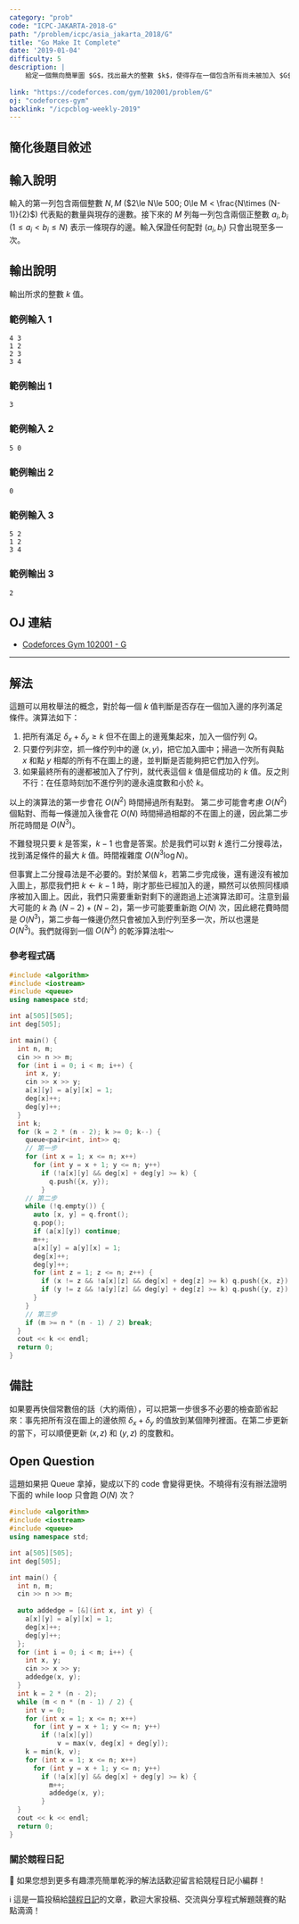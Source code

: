 ```yaml
---
category: "prob"
code: "ICPC-JAKARTA-2018-G"
path: "/problem/icpc/asia_jakarta_2018/G"
title: "Go Make It Complete"
date: '2019-01-04'
difficulty: 5
description: |
    給定一個無向簡單圖 $G$，找出最大的整數 $k$，使得存在一個包含所有尚未被加入 $G$ 的邊的序列 $L$，使得依序把這些邊 $(x, y)$ 加入圖 $G$ 的當下，$\delta_x+\delta_y \ge k$。其中 $\delta_x, \delta_y$ 是當下點 $x$ 和點 $y$ 在圖 $G$ 上的度數。
    
link: "https://codeforces.com/gym/102001/problem/G"
oj: "codeforces-gym"
backlink: "/icpcblog-weekly-2019"
---
```


## 簡化後題目敘述

<showvariable varname="description"></showvariable>

## 輸入說明

輸入的第一列包含兩個整數 $N, M$ ($2\le N\le 500; 0\le M < \frac{N\times (N-1)}{2}$) 代表點的數量與現存的邊數。接下來的 $M$ 列每一列包含兩個正整數 $a_i, b_i$ ($1\le a_i < b_i \le N$) 表示一條現存的邊。輸入保證任何配對 $(a_i, b_i)$ 只會出現至多一次。

## 輸出說明

輸出所求的整數 $k$ 值。

### 範例輸入 1

```
4 3
1 2
2 3
3 4
```

### 範例輸出 1

```
3
```

### 範例輸入 2

```
5 0
```

### 範例輸出 2

```
0
```

### 範例輸入 3

```
5 2
1 2
3 4
```

### 範例輸出 3

```
2
```

## OJ 連結

* [Codeforces Gym 102001 - G](https://codeforces.com/gym/102001/problem/G)


---

## 解法

這題可以用枚舉法的概念，對於每一個 $k$ 值判斷是否存在一個加入邊的序列滿足條件。演算法如下：

1. 把所有滿足 $\delta_x+\delta_y\ge k$ 但不在圖上的邊蒐集起來，加入一個佇列 $Q$。
2. 只要佇列非空，抓一條佇列中的邊 $(x, y)$，把它加入圖中；掃過一次所有與點 $x$ 和點 $y$ 相鄰的所有不在圖上的邊，並判斷是否能夠把它們加入佇列。
3. 如果最終所有的邊都被加入了佇列，就代表這個 $k$ 值是個成功的 $k$ 值。反之則不行：在任意時刻加不進佇列的邊永遠度數和小於 $k$。

以上的演算法的第一步會花 $O(N^2)$ 時間掃過所有點對。
第二步可能會考慮 $O(N^2)$ 個點對、而每一條邊加入後會花 $O(N)$ 時間掃過相鄰的不在圖上的邊，因此第二步所花時間是 $O(N^3)$。

不難發現只要 $k$ 是答案，$k-1$ 也會是答案。於是我們可以對 $k$ 進行二分搜尋法，找到滿足條件的最大 $k$ 值。時間複雜度 $O(N^3\log N)$。

但事實上二分搜尋法是不必要的。對於某個 $k$，若第二步完成後，還有邊沒有被加入圖上，那麼我們把 $k\gets k-1$ 時，剛才那些已經加入的邊，顯然可以依照同樣順序被加入圖上。因此，我們只需要重新對剩下的邊跑過上述演算法即可。注意到最大可能的 $k$ 為 $(N-2)+(N-2)$，第一步可能要重新跑 $O(N)$ 次，因此總花費時間是 $O(N^3)$，第二步每一條邊仍然只會被加入到佇列至多一次，所以也還是 $O(N^3)$。我們就得到一個 $O(N^3)$ 的乾淨算法啦～

### 參考程式碼

```cpp
#include <algorithm>
#include <iostream>
#include <queue>
using namespace std;

int a[505][505];
int deg[505];

int main() {
  int n, m;
  cin >> n >> m;
  for (int i = 0; i < m; i++) {
    int x, y;
    cin >> x >> y;
    a[x][y] = a[y][x] = 1;
    deg[x]++;
    deg[y]++;
  }
  int k;
  for (k = 2 * (n - 2); k >= 0; k--) {
    queue<pair<int, int>> q;
    // 第一步
    for (int x = 1; x <= n; x++)
      for (int y = x + 1; y <= n; y++)
        if (!a[x][y] && deg[x] + deg[y] >= k) {
          q.push({x, y});
        }
    // 第二步
    while (!q.empty()) {
      auto [x, y] = q.front();
      q.pop();
      if (a[x][y]) continue;
      m++;
      a[x][y] = a[y][x] = 1;
      deg[x]++;
      deg[y]++;
      for (int z = 1; z <= n; z++) {
        if (x != z && !a[x][z] && deg[x] + deg[z] >= k) q.push({x, z});
        if (y != z && !a[y][z] && deg[y] + deg[z] >= k) q.push({y, z});
      }
    }
    // 第三步
    if (m >= n * (n - 1) / 2) break;
  }
  cout << k << endl;
  return 0;
}
```

## 備註

如果要再快個常數倍的話（大約兩倍），可以把第一步很多不必要的檢查節省起來：事先把所有沒在圖上的邊依照 $\delta_x+\delta_y$ 的值放到某個陣列裡面。在第二步更新的當下，可以順便更新 $(x, z)$ 和 $(y, z)$ 的度數和。

## Open Question

這題如果把 Queue 拿掉，變成以下的 code 會變得更快。不曉得有沒有辦法證明下面的 while loop 只會跑 $O(N)$ 次？

```cpp
#include <algorithm>
#include <iostream>
#include <queue>
using namespace std;

int a[505][505];
int deg[505];

int main() {
  int n, m;
  cin >> n >> m;
  
  auto addedge = [&](int x, int y) {
    a[x][y] = a[y][x] = 1;
    deg[x]++;
    deg[y]++;
  };
  for (int i = 0; i < m; i++) {
    int x, y;
    cin >> x >> y;
    addedge(x, y);
  }
  int k = 2 * (n - 2);
  while (m < n * (n - 1) / 2) {
    int v = 0;
    for (int x = 1; x <= n; x++)
      for (int y = x + 1; y <= n; y++)
        if (!a[x][y])
            v = max(v, deg[x] + deg[y]);
    k = min(k, v);
    for (int x = 1; x <= n; x++)
      for (int y = x + 1; y <= n; y++)
        if (!a[x][y] && deg[x] + deg[y] >= k) {
          m++;
          addedge(x, y);
        }
  }
  cout << k << endl;
  return 0;
}
```

### 關於競程日記

🍅 如果您想到更多有趣漂亮簡單乾淨的解法話歡迎留言給競程日記小編群！

ℹ️ 這是一篇投稿給[競程日記](https://www.facebook.com/競程日記-1514973425463954/)的文章，歡迎大家投稿、交流與分享程式解題競賽的點點滴滴！